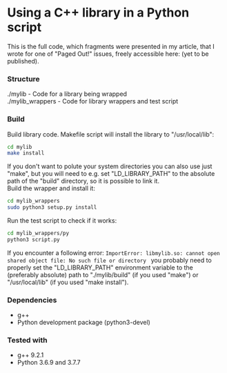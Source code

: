 # Using a C++ library in a Python script

This is the full code, which fragments were presented in my article, that I wrote for one of "Paged Out!" issues, freely accessible here: (yet to be published).

### Structure
./mylib - Code for a library being wrapped \
./mylib_wrappers - Code for library wrappers and test script

### Build
Build library code. Makefile script will install the library to "/usr/local/lib":
```sh
cd mylib
make install
```
If you don't want to polute your system directories you can also use just "make", but you will need to e.g. set "LD_LIBRARY_PATH" to the absolute path of the "build" directory, so it is possible to link it. \
Build the wrapper and install it:
```sh
cd mylib_wrappers
sudo python3 setup.py install
```
Run the test script to check if it works:
```sh
cd mylib_wrappers/py
python3 script.py
```
If you encounter a following error:
`ImportError: libmylib.so: cannot open shared object file: No such file or directory
` you probably need to properly set the "LD_LIBRARY_PATH" environment variable to the (preferably absolute) path to "./mylib/build" (if you used "make") or "/usr/local/lib" (if you used "make install").

### Dependencies
- g++
- Python development package (python3-devel)

### Tested with
- g++ 9.2.1
- Python 3.6.9 and 3.7.7